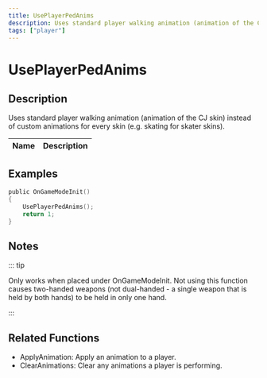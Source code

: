 ```yaml
---
title: UsePlayerPedAnims
description: Uses standard player walking animation (animation of the CJ skin) instead of custom animations for every skin (e.
tags: ["player"]
---
```


# UsePlayerPedAnims

<TagLinks />

## Description

Uses standard player walking animation (animation of the CJ skin) instead of custom animations for every skin (e.g. skating for skater skins).

| Name | Description |
| ---- | ----------- |


## Examples

```c
public OnGameModeInit()
{
    UsePlayerPedAnims();
    return 1;
}
```

## Notes

::: tip

Only works when placed under OnGameModeInit.
Not using this function causes two-handed weapons (not dual-handed - a single weapon that is held by both hands) to be held in only one hand.

:::

## Related Functions

- ApplyAnimation: Apply an animation to a player.
- ClearAnimations: Clear any animations a player is performing.
